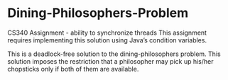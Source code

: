 # Dining-Philosophers-Problem
CS340 Assignment - ability to synchronize threads
This assignment requires implementing this solution using Java’s condition variables.

This is a deadlock-free solution to the dining-philosophers problem. This solution imposes the restriction that a
philosopher may pick up his/her chopsticks only if both of them are available. 
